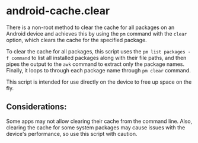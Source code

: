 # android-cache.clear
There is a non-root method to clear the cache for all packages on an Android device and achieves this by using the `pm` command with the `clear` option, which clears the cache for the specified package.

To clear the cache for all packages, this script uses the `pm list packages -f command` to list all installed packages along with their file paths, and then pipes the output to the `awk` command to extract only the package names. Finally, it loops to through each package name through `pm clear` command.

This script is intended for use directly on the device to free up space on the fly.

## Considerations:
Some apps may not allow clearing their cache from the command line. Also, clearing the cache for some system packages may cause issues with the device's performance, so use this script with caution.

